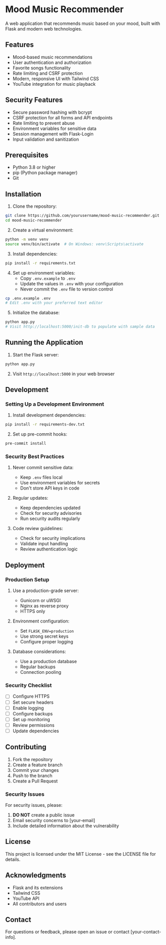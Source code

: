 # Mood Music Recommender

A web application that recommends music based on your mood, built with Flask and modern web technologies.

## Features

- Mood-based music recommendations
- User authentication and authorization
- Favorite songs functionality
- Rate limiting and CSRF protection
- Modern, responsive UI with Tailwind CSS
- YouTube integration for music playback

## Security Features

- Secure password hashing with bcrypt
- CSRF protection for all forms and API endpoints
- Rate limiting to prevent abuse
- Environment variables for sensitive data
- Session management with Flask-Login
- Input validation and sanitization

## Prerequisites

- Python 3.8 or higher
- pip (Python package manager)
- Git

## Installation

1. Clone the repository:
```bash
git clone https://github.com/yourusername/mood-music-recommender.git
cd mood-music-recommender
```

2. Create a virtual environment:
```bash
python -m venv venv
source venv/bin/activate  # On Windows: venv\Scripts\activate
```

3. Install dependencies:
```bash
pip install -r requirements.txt
```

4. Set up environment variables:
   - Copy `.env.example` to `.env`
   - Update the values in `.env` with your configuration
   - Never commit the `.env` file to version control

```bash
cp .env.example .env
# Edit .env with your preferred text editor
```

5. Initialize the database:
```bash
python app.py
# Visit http://localhost:5000/init-db to populate with sample data
```

## Running the Application

1. Start the Flask server:
```bash
python app.py
```

2. Visit `http://localhost:5000` in your web browser

## Development

### Setting Up a Development Environment

1. Install development dependencies:
```bash
pip install -r requirements-dev.txt
```

2. Set up pre-commit hooks:
```bash
pre-commit install
```

### Security Best Practices

1. Never commit sensitive data:
   - Keep `.env` files local
   - Use environment variables for secrets
   - Don't store API keys in code

2. Regular updates:
   - Keep dependencies updated
   - Check for security advisories
   - Run security audits regularly

3. Code review guidelines:
   - Check for security implications
   - Validate input handling
   - Review authentication logic

## Deployment

### Production Setup

1. Use a production-grade server:
   - Gunicorn or uWSGI
   - Nginx as reverse proxy
   - HTTPS only

2. Environment configuration:
   - Set `FLASK_ENV=production`
   - Use strong secret keys
   - Configure proper logging

3. Database considerations:
   - Use a production database
   - Regular backups
   - Connection pooling

### Security Checklist

- [ ] Configure HTTPS
- [ ] Set secure headers
- [ ] Enable logging
- [ ] Configure backups
- [ ] Set up monitoring
- [ ] Review permissions
- [ ] Update dependencies

## Contributing

1. Fork the repository
2. Create a feature branch
3. Commit your changes
4. Push to the branch
5. Create a Pull Request

### Security Issues

For security issues, please:
1. **DO NOT** create a public issue
2. Email security concerns to [your-email]
3. Include detailed information about the vulnerability

## License

This project is licensed under the MIT License - see the LICENSE file for details.

## Acknowledgments

- Flask and its extensions
- Tailwind CSS
- YouTube API
- All contributors and users

## Contact

For questions or feedback, please open an issue or contact [your-contact-info]. 